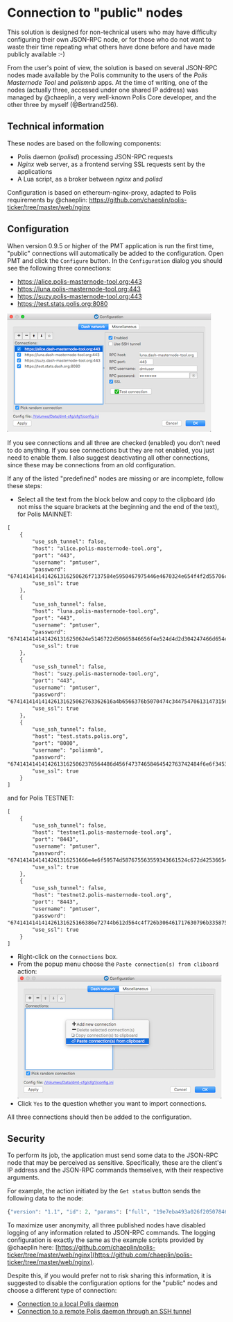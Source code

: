 # Connection to "public" nodes

This solution is designed for non-technical users who may have difficulty configuring their own JSON-RPC node, or for those who do not want to waste their time repeating what others have done before and have made publicly available :-)

From the user's point of view, the solution is based on several JSON-RPC nodes made available by the Polis community to the users of the *Polis Masternode Tool* and *polismnb* apps. At the time of writing, one of the nodes (actually three, accessed under one shared IP address) was managed by @chaeplin, a very well-known Polis Core developer, and the other three by myself (@Bertrand256).

## Technical information

These nodes are based on the following components:
 * Polis daemon (*polisd*) processing JSON-RPC requests
 * *Nginx* web server, as a frontend serving SSL requests sent by the applications
 * A Lua script, as a broker between *nginx* and *polisd*

Configuration is based on ethereum-nginx-proxy, adapted to Polis requirements by @chaeplin: https://github.com/chaeplin/polis-ticker/tree/master/web/nginx

## Configuration

When version 0.9.5 or higher of the PMT application is run the first time, "public" connections will automatically be added to the configuration. Open PMT and click the `Configure` button. In the `Configuration` dialog you should see the following three connections:
 * https://alice.polis-masternode-tool.org:443
 * https://luna.polis-masternode-tool.org:443
 * https://suzy.polis-masternode-tool.org:443
 * https://test.stats.polis.org:8080

![Public connection configuration window](img/pmt-config-dlg-public.png)

If you see connections and all three are checked (enabled) you don't need to do anything. If you see connections but they are not enabled, you just need to enable them. I also suggest deactivating all other connections, since these may be connections from an old configuration.

If any of the listed "predefined" nodes are missing or are incomplete, follow these steps:
 * Select all the text from the block below and copy to the clipboard (do not miss the square brackets at the beginning and the end of the text), for Polis MAINNET:
```﻿
[
    {
        "use_ssh_tunnel": false,
        "host": "alice.polis-masternode-tool.org",
        "port": "443",
        "username": "pmtuser",
        "password": "6741414141414261316250626f7137584e5950467975446e4670324e654f4f2d55706c37456634344c416d3461446d3035706436764d625875723137424b526a73665630444471506e795a475a446d696b2d657742526e4268597a634f364a624f673d3d",
        "use_ssl": true
    },
    {
        "use_ssh_tunnel": false,
        "host": "luna.polis-masternode-tool.org",
        "port": "443",
        "username": "pmtuser",
        "password": "6741414141414261316250624e5146722d50665846656f4e524d4d2d304247466d654e4a496f5f4f352d364b74514a36364a695955387a63524f456663624a347953567152527570625830537a583234757135316c2d775444555a5a6865786b44413d3d",
        "use_ssl": true
    },
    {
        "use_ssh_tunnel": false,
        "host": "suzy.polis-masternode-tool.org",
        "port": "443",
        "username": "pmtuser",
        "password": "674141414141426131625062763362616a4b6566376b5070474c3447547061314731562d4854314e69784a4c74382d5870744b674a4b64454d7765306142495756734f52463077647651727247335878536a7050376253596c664469783167386f413d3d",
        "use_ssl": true
    },
    {
        "use_ssh_tunnel": false,
        "host": "test.stats.polis.org",
        "port": "8080",
        "username": "polismnb",
        "password": "674141414141426131625062376564486d456f47374658464542763742484f6e6f3453686350587837654d514c51484a4a46385a4c415a374a325574445637454d3356793979337444525f765f524e7a56747579344d73714d426d6c372d6d4c72773d3d",
        "use_ssl": true
    }
]
```
and for Polis TESTNET:
```
[
    {
        "use_ssh_tunnel": false,
        "host": "testnet1.polis-masternode-tool.org",
        "port": "8443",
        "username": "pmtuser",
        "password": "6741414141414261316251666e4e6f59574d587675563559343661524c672d4253665433734a74324a6c52304f316677586a67507071326a75515072734d667058706c525f304f6b4861565f5974414469325f6d78584745393677592d6a4b6f56773d3d",
        "use_ssl": true
    },
    {
        "use_ssh_tunnel": false,
        "host": "testnet2.polis-masternode-tool.org",
        "port": "8443",
        "username": "pmtuser",
        "password": "674141414141426131625166386e72744b612d564c4f726b306461717630796b335875586c336b626849665a587964697343574b314f32325a513378475876704c65324b35746435367659366b68416f4b6d395577437477414979716d6f636841513d3d",
        "use_ssl": true
    }
]
```
 * Right-click on the `Connections` box.
 * From the popup menu choose the `Paste connection(s) from cliboard` action:
    ![Paste connections from clipboard](img/pmt-config-dlg-public-recover.png)
 * Click `Yes` to the question whether you want to import connections.

All three connections should then be added to the configuration.

## Security

To perform its job, the application must send some data to the JSON-RPC node that may be perceived as sensitive. Specifically, these are the client's IP address and the JSON-RPC commands themselves, with their respective arguments.

For example, the action initiated by the `Get status` button sends the following data to the node:
```python
{"version": "1.1", "id": 2, "params": ["full", "19e7eba493a026f205078469566e4df6a5a4b1428965574b55bec2412ddc9c48-0"], "method": "masternodelist"}
```

To maximize user anonymity, all three published nodes have disabled logging of any information related to JSON-RPC commands. The logging configuration is exactly the same as the example scripts provided by @chaeplin here: [https://github.com/chaeplin/polis-ticker/tree/master/web/nginx](https://github.com/chaeplin/polis-ticker/tree/master/web/nginx).

Despite this, if you would prefer not to risk sharing this information, it is suggested to disable the configuration options for the "public" nodes and choose a different type of connection:

- [Connection to a local Polis daemon](config-connection-direct.md)
- [Connection to a remote Polis daemon through an SSH tunnel](config-connection-ssh.md)
